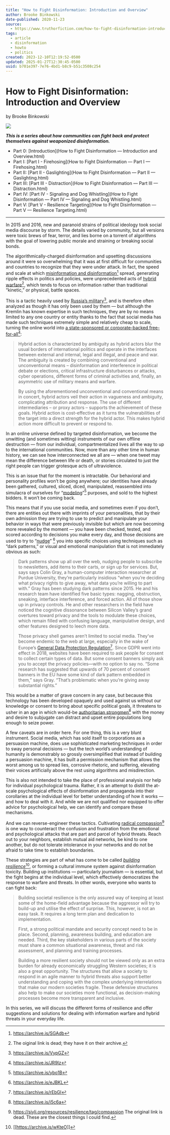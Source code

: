 ```yaml
---
title: "How to Fight Disinformation: Introduction and Overview"
author: Brooke Binkowski
date-published: 2020-11-23
source:
  - https://www.truthorfiction.com/how-to-fight-disinformation-introduction-and-overview/
tags:
  - article
  - disinformation
  - howto
  - politics
created: 2023-12-10T12:19:52-0500
updated: 2025-01-27T12:30:45-0500
uuid: b701e397-7e76-4bd1-b8c9-b51c3508c254
---
```


# How to Fight Disinformation: Introduction and Overview

by Brooke Binkowski

![](images/b701e397-7e76-4bd1-b8c9-b51c3508c254-01.jpg)

***This is a series about how communities can fight back and protect themselves against weaponized disinformation.***

- Part 0: [Introduction](How to Fight Disinformation — Introduction and Overview.html)
- Part I: [Part I - Firehosing](How to Fight Disinformation — Part I — Firehosing.html)
- Part II: [Part II - Gaslighting](How to Fight Disinformation — Part II — Gaslighting.html)
- Part Ⅲ: [Part III - Distraction](How to Fight Disinformation — Part III — Distraction.html)
- Part IV: [Part IV - Signaling and Dog Whistling](How to Fight Disinformation — Part IV — Signaling and Dog Whistling.html)
- Part V: [Part V - Resilience Targeting](How to Fight Disinformation — Part V — Resilience Targeting.html)

--- 

In 2015 and 2016, new and paranoid strains of political ideology took social media discourse by storm. The details varied by community, but all versions were toxic brews of fear, terror, and lies borne on a torrent of algorithms with the goal of lowering public morale and straining or breaking social bonds.

The algorithmically-charged disinformation and upsetting discussions around it were so overwhelming that it was at first difficult for communities and countries to recognize that they were under attack. In fact, the speed and scale at which [misinformation and disinformation](https://www.dictionary.com/e/misinformation-vs-disinformation-get-informed-on-the-difference/)[^dictionary] spread, generating ripple effects in politics and policies, were unprecedented acts of [hybrid warfare](https://archive.smallwarsjournal.com/jrnl/art/hybrid-war-old-concept-new-techniques)[^hybrid-warfare], which tends to focus on information rather than traditional “kinetic,” or physical, battle spaces.

This is a tactic heavily used by [Russia’s military](http://www.understandingwar.org/sites/default/files/Russian%20Hybrid%20Warfare%20ISW%20Report%202020.pdf)[^russian-military], and is therefore often analyzed as though it has only been used by them — but although the Kremlin has known expertise in such techniques, they are by no means limited to any one country or entity thanks to the fact that social media has made such techniques extremely simple and relatively cheap to scale, turning the online world into [a state-sponsored or corporate-backed free-for-all](https://www.hybridcoe.fi/hybrid-threats-as-a-phenomenon/)[^hybridcoe]:

> Hybrid action is characterized by ambiguity as hybrid actors blur the usual borders of international politics and operate in the interfaces between external and internal, legal and illegal, and peace and war. The ambiguity is created by combining conventional and unconventional means – disinformation and interference in political debate or elections, critical infrastructure disturbances or attacks, cyber operations, different forms of criminal activities and, finally, an asymmetric use of military means and warfare.
> 
> By using the aforementioned unconventional and conventional means in concert, hybrid actors veil their action in vagueness and ambiguity, complicating attribution and response. The use of different intermediaries – or proxy actors – supports the achievement of these goals. Hybrid action is cost-effective as it turns the vulnerabilities of the target into a direct strength for the hybrid actor. This makes hybrid action more difficult to prevent or respond to.

In an online universe defined by targeted disinformation, we become the unwitting (and sometimes witting) instruments of our own offline destruction — from our individual, compartmentalized lives all the way to up to the international communities. Now, more than any other time in human history, we can see how interconnected we all are — when one tweet may mean the difference between life or death, or stories circulated to just the right people can trigger grotesque acts of ultraviolence.

This is an issue that for the moment is intractable. Our behavioral and personality profiles won’t be going anywhere; our identities have already been gathered, cultured, sliced, diced, manipulated, reassembled into simulacra of ourselves for “[modeling](https://www.nytimes.com/2018/04/04/us/politics/cambridge-analytica-scandal-fallout.html)”[^modeling]  purposes, and sold to the highest bidders. It won’t be coming back.

This means that if you use social media, and sometimes even if you don’t, there are entities out there with imprints of your personalities, that by their own admission they are trying to use to predict and manipulate your behavior in ways that were previously invisible but which are now becoming more revealed by the moment — you have been checked, tested, and scored according to decisions you make every day, and those decisions are used to try to “[nudge](https://www.wired.com/story/facebook-social-media-privacy-dark-patterns/)” [^nudge] you into specific choices using techniques such as “dark patterns,” or visual and emotional manipulation that is not immediately obvious as such:

> Dark patterns show up all over the web, nudging people to subscribe to newsletters, add items to their carts, or sign up for services. But, says says Colin Gray, a human-computer interaction researcher at Purdue University, they’re particularly insidious “when you’re deciding what privacy rights to give away, what data you’re willing to part with.” Gray has been studying dark patterns since 2015\. He and his research team have identified five basic types: nagging, obstruction, sneaking, interface interference, and forced action. All of those show up in privacy controls. He and other researchers in the field have noticed the cognitive dissonance between Silicon Valley’s grand overtures toward privacy and the tools to modulate these choices, which remain filled with confusing language, manipulative design, and other features designed to leech more data.
> 
> Those privacy shell games aren’t limited to social media. They’ve become endemic to the web at large, especially in the wake of Europe’s [General Data Protection Regulation](https://www.wired.com/story/how-gdpr-affects-you/)[^gdpr]. Since GDPR went into effect in 2018, websites have been required to ask people for consent to collect certain types of data. But some consent banners simply ask you to accept the privacy policies—with no option to say no. “Some research has suggested that upwards of 70 percent of consent banners in the EU have some kind of dark pattern embedded in them,” says Gray. “That’s problematic when you’re giving away substantial rights.”

This would be a matter of grave concern in any case, but because this technology has been developed opaquely and used against us without our knowledge or consent to bring about specific political goals, it threatens to usher in an age in which would-be [authoritarian strongmen](https://www.theguardian.com/commentisfree/2020/feb/24/facebook-authoritarian-platform-mark-zuckerberg-michael-bennet)[^strongman] with the money and desire to subjugate can distract and upset entire populations long enough to seize power.

A few caveats are in order here. For one thing, this is a very blunt instrument. Social media, which has sold itself to corporations as a persuasion machine, does use sophisticated marketing techniques in order to sway personal decisions — but the tech world’s understanding of humanity is demonstrably so grossly oversimplified that instead of building a persuasion machine, it has built a permission mechanism that allows the worst among us to spread lies, corrosive rhetoric, and suffering, elevating their voices artificially above the rest using algorithms and misdirection.

This is also not intended to take the place of professional analysis nor help for individual psychological trauma. Rather, it is an attempt to distill the at-scale psychological effects of disinformation and propaganda into their corollaries at the individual level for better understanding of how it works — and how to deal with it. And while we are not qualified nor equipped to offer advice for psychological help, we can identify and compare these mechanisms.

And we can reverse-engineer these tactics. Cultivating [radical compassion](https://siyli.org/resources/resilience)[^radical-compassion] is one way to counteract the confusion and frustration from the emotional and psychological attacks that are part and parcel of hybrid threats. Reach out to your neighbors, establish mutual aid networks, be kind to one another, but do not tolerate intolerance in your networks and do not be afraid to take time to establish boundaries.

These strategies are part of what has come to be called [_building resilience_](https://css.ethz.ch/content/dam/ethz/special-interest/gess/cis/center-for-securities-studies/resources/docs/ISPSW-Building%20Resilience%20Readiness%20against%20Hybrid%20Threats.pdf)[^building-resilience], or forming a cultural immune system against disinformation toxicity. Building up institutions — particularly journalism — is essential, but the fight begins at the individual level, which effectively democratizes the response to warfare and threats. In other words, everyone who wants to can fight back:

> Building societal resilience is the only assured way of keeping at least some of the home-​field advantage because the aggressor will try to build-​up and utilise the effect of surprise. This, however, is not an easy task. It requires a long term plan and dedication to implementation.
> 
> First, a strong political mandate and security concept need to be in place. Second, planning, awareness building, and education are needed. Third, the key stakeholders in various parts of the society must share a common situational awareness, threat and risk assessment, and planning and training processes.
> 
> Building a more resilient society should not be viewed only as an extra burden for already economically struggling Western societies; it is also a great opportunity. The structures that allow a society to respond in an agile manner to hybrid threats also support better understanding and coping with the complex underlying interrelations that make our modern societies fragile. These defensive structures also help to make our societies more functional, as decision-​making processes become more transparent and inclusive.

In this series, we will discuss the different forms of resilience and offer suggestions and solutions for dealing with information warfare and hybrid threats in your everyday life.

[^building-resilience]: [[https://archive.is/wKteO]]
[^dictionary]: https://archive.is/SGAdb
[^gdpr]: https://archive.is/rEbGI
[^hybrid-warfare]: The oiginal link is dead; they have it on their archive.
[^hybridcoe]: https://archive.is/JR9Iz
[^modeling]: https://archive.is/ybo1B
[^nudge]: https://archive.is/eJBKL
[^radical-compassion]: https://siyli.org/resources/resilience/tag/compassion The original link is dead. These are the closest things I could find.
[^russian-military]: https://archive.is/VypGZ
[^strongman]: https://archive.is/i5c6a
